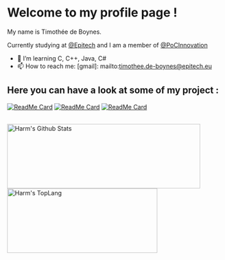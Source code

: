 # Welcome to my profile page !

My name is Timothée de Boynes.

Currently studying at [@Epitech](https://www.epitech.eu/) and I am a member of [@PoCInnovation](https://github.com/PoCInnovation)


- 🌱 I’m learning C, C++, Java, C#
- 📫 How to reach me: [gmail]: mailto:timothee.de-boynes@epitech.eu

## Here you can have a look at some of my project :
[![ReadMe Card](https://github-readme-stats.vercel.app/api/pin/?username=HKtueur1&repo=Epytodo&theme=radical&hide_border=false)](https://github.com/HKtueur1/Epytodo)
[![ReadMe Card](https://github-readme-stats.vercel.app/api/pin/?username=HKtueur1&repo=MyRPG&theme=radical&hide_border=false)](https://github.com/HKtueur1/MyRPG)
[![ReadMe Card](https://github-readme-stats.vercel.app/api/pin/?username=HKtueur1&repo=Navy&theme=radical&hide_border=false)](https://github.com/HKtueur1/Navy)

</br>

<div style="-webkit-column-count: 2; -moz-column-count: 2; column-count: 2; -webkit-column-rule: 1px dotted #e0e0e0; -moz-column-rule: 1px dotted #e0e0e0; column-rule: 1px dotted #e0e0e0;">
    <div style="display: inline-block;">
        <img width="450" height="150" img align="left" alt="Harm's Github Stats" src="https://github-readme-stats.vercel.app/api?username=HKtueur1&theme=radical&show_icons=true&include_all_commits=true&count_private=true&hide_border=false&hide=issues" class="responsive" />
    </div>
    <div style="display: inline-block;">
        <img width="350" height="150" img align="center" alt="Harm's TopLang" src="https://github-readme-stats.vercel.app/api/top-langs/?username=HKtueur1&theme=radical&hide_border=false&layout=compact&count_private=true" class="responsive"/>
    </div>
</div>

<br/>
